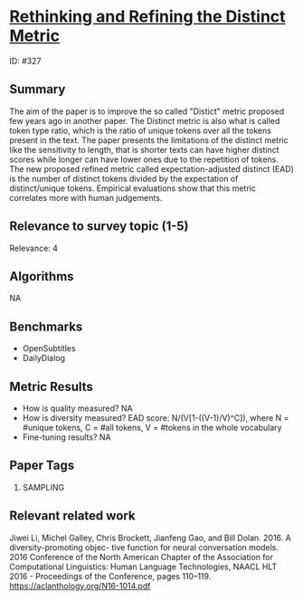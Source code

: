 # [Rethinking and Refining the Distinct Metric](https://arxiv.org/abs/2202.13587)

ID: #327

## Summary

The aim of the paper is to improve the so called "Distict" metric proposed few years ago in another paper. The Distinct
metric is also what is called token type ratio, which is the ratio of unique tokens over all the tokens present in the text. The paper presents the limitations of the distinct metric like the sensitivity to length, that is shorter texts can have higher distinct scores while longer can have lower ones due to the repetition of tokens. The new proposed refined metric called expectation-adjusted distinct (EAD) is the number of distinct tokens divided by the expectation of distinct/unique tokens.
Empirical evaluations show that this metric correlates more with human judgements. 

## Relevance to survey topic (1-5)

Relevance: 4

## Algorithms

NA

## Benchmarks

- OpenSubtitles
- DailyDialog

## Metric Results

- How is quality measured? NA
- How is diversity measured? 
EAD score: N/(V[1-((V-1)/V)^C]), where N = #unique tokens, C = #all tokens, V = #tokens in the whole vocabulary
- Fine-tuning results? NA

## Paper Tags

1. SAMPLING


## Relevant related work

Jiwei Li, Michel Galley, Chris Brockett, Jianfeng Gao, and Bill Dolan. 2016. A diversity-promoting objec- tive function for neural conversation models. 2016 Conference of the North American Chapter of the Association for Computational Linguistics: Human Language Technologies, NAACL HLT 2016 - Proceedings of the Conference, pages 110–119. https://aclanthology.org/N16-1014.pdf



